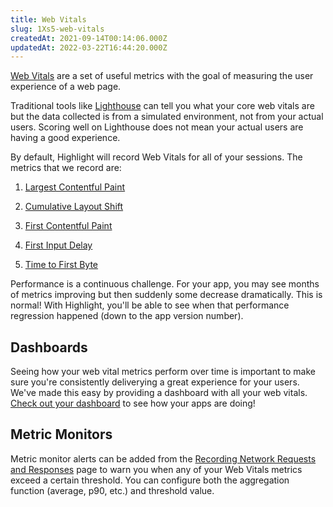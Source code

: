 ```yaml
---
title: Web Vitals
slug: 1Xs5-web-vitals
createdAt: 2021-09-14T00:14:06.000Z
updatedAt: 2022-03-22T16:44:20.000Z
---
```


[Web Vitals](https://web.dev/vitals/) are a set of useful metrics with the goal of measuring the user experience of a web page.

Traditional tools like [Lighthouse](https://developers.google.com/web/tools/lighthouse) can tell you what your core web vitals are but the data collected is from a simulated environment, not from your actual users. Scoring well on Lighthouse does not mean your actual users are having a good experience.

By default, Highlight will record Web Vitals for all of your sessions. The metrics that we record are:

1.  [Largest Contentful Paint](https://web.dev/lcp/)

2.  [Cumulative Layout Shift](https://web.dev/cls/)

3.  [First Contentful Paint](https://web.dev/fcp/)

4.  [First Input Delay](https://web.dev/fid/)

5.  [Time to First Byte](https://web.dev/ttfb/)

Performance is a continuous challenge. For your app, you may see months of metrics improving but then suddenly some decrease dramatically. This is normal! With Highlight, you'll be able to see when that performance regression happened (down to the app version number).

## Dashboards

Seeing how your web vital metrics perform over time is important to make sure you're consistently deliverying a great experience for your users. We've made this easy by providing a dashboard with all your web vitals. [Check out your dashboard](https://app.highlight.run/dashboards/1) to see how your apps are doing!

## Metric Monitors

[](www.google.com)Metric monitor alerts can be added from the [Recording Network Requests and Responses](/product-features/alerts) page to warn you when any of your Web Vitals metrics exceed a certain threshold. You can configure both the aggregation function (average, p90, etc.) and threshold value.
